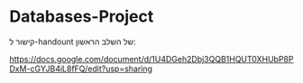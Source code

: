 # Databases-Project

קישור ל-handount של השלב הראשון:

https://docs.google.com/document/d/1U4DGeh2Dbj3QQB1HQUT0XHUbP8PDxM-cGYJB4iL8fFQ/edit?usp=sharing
